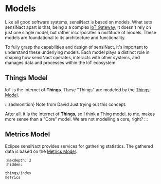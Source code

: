 # Models

Like all good software systems, sensiNact is based on models. What sets sensiNact apart is that, being a a complex
[IoT Gateway](../concepts/gateway.md), it doesn't rely on just one single model, but rather incorporates a multitude of models.
These models are foundational to its architecture and functionality.

To fully grasp the capabilities and design of sensiNact, it's important to understand these underlying models. Each model plays a distinct role in shaping how sensiNact operates, interacts with other systems, and manages data and processes within the IoT ecosystem.

## Things Model

IoT is the Internet of **Things**. These "Things" are modeled by the
[Things Model](things/index.md).

:::{admonition} Note from David
Just trying out this concept.

After all, it is the Internet of **Things**, so I think a Thing model,
to me, makes more sense than a "Core" model. We are not modelling a core, right?
:::


## Metrics Model

Eclipse sensiNact provides services for gathering statistics. The gathered data is based on the
[Metrics Model](./metrics.md).


```{toctree}
:maxdepth: 2
:hidden:

things/index
metrics
```
